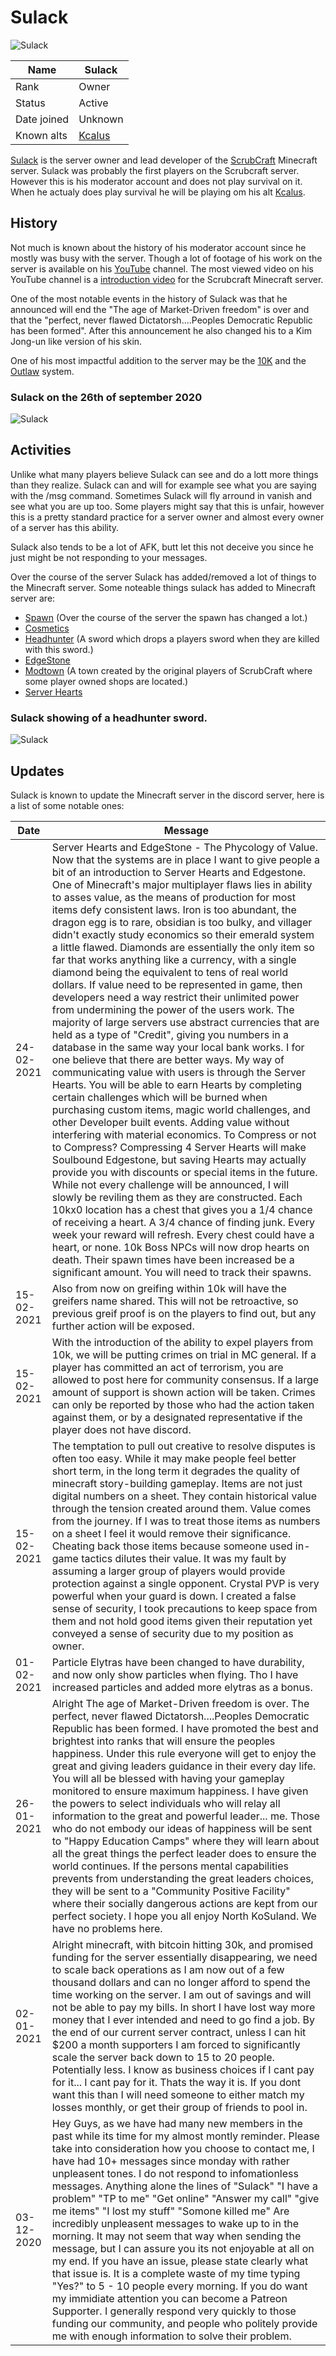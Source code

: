 # Sulack

![Sulack](https://github.com/TheDutchPanzer/wiki/blob/master/assets/images/Sulack.png)

| Name          | Sulack        |
|---------------|---------------|
| Rank          | Owner         |
| Status        | Active        |
| Date joined   | Unknown       |
| Known alts    | [Kcalus](kcalus) |

[Sulack](sulack) is the server owner and lead developer of the [ScrubCraft](scrubcraft) Minecraft server. Sulack was probably the first players on the Scrubcraft server. However this is his moderator account and does not play survival on it. When he actualy does play survival he will be playing om his alt [Kcalus](kcalus).

## History

Not much is known about the history of his moderator account since he mostly was busy with the server. Though a lot of footage of his work on the server is available on his [YouTube](https://www.youtube.com/channel/UCBYO5axZoTcEEX_FQKsDFrQ) channel. The most viewed video on his YouTube channel is a [introduction video](https://youtu.be/T9J56Wdcx98) for the Scrubcraft Minecraft server.

One of the most notable events in the history of Sulack was that he announced will end the "The age of Market-Driven freedom" is over and that the "perfect, never flawed Dictatorsh....Peoples Democratic Republic has been formed". After this announcement he also changed his to a Kim Jong-un like version of his skin.

One of his most impactful addition to the server may be the [10K](10k) and the [Outlaw](outlaw) system.

### Sulack on the 26th of september 2020
![Sulack](https://github.com/TheDutchPanzer/wiki/blob/master/assets/images/2020-09-26_22.24.09.png)

## Activities

Unlike what many players believe Sulack can see and do a lott more things than they realize. Sulack can and will for example see what you are saying with the /msg command. Sometimes Sulack will fly arround in vanish and see what you are up too. Some players might say that this is unfair, however this is a pretty standard practice for a server owner and almost every owner of a server has this ability.

Sulack also tends to be a lot of AFK, butt let this not deceive you since he just might be not responding to your messages.

Over the course of the server Sulack has added/removed a lot of things to the Minecraft server. Some noteable things sulack has added to Minecraft server are:
- [Spawn](spawn) (Over the course of the server the spawn has changed a lot.)
- [Cosmetics](cosmetics)
- [Headhunter](headhunter) (A sword which drops a players sword when they are killed with this sword.)
- [EdgeStone](edgestone)
- [Modtown](modtown) (A town created by the original players of ScrubCraft where some player owned shops are located.)
- [Server Hearts](server_hearts)

### Sulack showing of a headhunter sword.
![Sulack](https://github.com/TheDutchPanzer/wiki/blob/master/assets/images/2021-03-10_00.30.12.png)

## Updates

Sulack is known to update the Minecraft server in the discord server, here is a list of some notable ones:

| Date     | Message |
|----------|---------|
| 24-02-2021 | Server Hearts and EdgeStone - The Phycology of Value. Now that the systems are in place I want to give people a bit of an introduction to Server Hearts and Edgestone. One of Minecraft's major multiplayer flaws lies in ability to asses value, as the means of production for most items defy consistent laws. Iron is too abundant, the dragon egg is to rare, obsidian is too bulky, and villager didn't exactly study economics so their emerald system a little flawed. Diamonds are essentially the only item so far that works anything like a currency, with a single diamond being the equivalent to tens of real world dollars. If value need to be represented in game, then developers need a way restrict their unlimited power from undermining the power of the users work. The majority of large servers use abstract currencies that are held as a type of "Credit", giving you numbers in a database in the same way your local bank works. I for one believe that there are better ways. My way of communicating value with users is through the Server Hearts. You will be able to earn Hearts by completing certain challenges which will be burned when purchasing custom items, magic world challenges, and other Developer built events. Adding value without interfering with material economics. To Compress or not to Compress? Compressing 4 Server Hearts will make Soulbound Edgestone, but saving Hearts may actually provide you with discounts or special items in the future. While not every challenge will be announced, I will slowly be reviling them as they are constructed. Each 10kx0 location has a chest that gives you a 1/4 chance of receiving a heart. A 3/4 chance of finding junk. Every week your reward will refresh. Every chest could have a heart, or none. 10k Boss NPCs will now drop hearts on death. Their spawn times have been increased be a significant amount. You will need to track their spawns. |
| 15-02-2021 | Also from now on greifing within 10k will have the greifers name shared. This will not be retroactive, so previous greif proof is on the players to find out, but any further action will be exposed. |
| 15-02-2021 | With the introduction of the ability to expel players from 10k, we will be putting crimes on trial in MC general. If a player has committed an act of terrorism, you are allowed to post here for community consensus. If a large amount of support is shown action will be taken. Crimes can only be reported by those who had the action taken against them, or by a designated representative if the player does not have discord. |
| 15-02-2021 | The temptation to pull out creative to resolve disputes is often too easy. While it may make people feel better short term, in the long term it degrades the quality of minecraft story-building gameplay. Items are not just digital numbers on a sheet. They contain historical value through the tension created around them. Value comes from the journey. If I was to treat those items as numbers on a sheet I feel it would remove their significance. Cheating back those items because someone used in-game tactics dilutes their value. It was my fault by assuming a larger group of players would provide protection against a single opponent. Crystal PVP is very powerful when your guard is down. I created a false sense of security, I took precautions to keep space from them and not hold good items given their reputation yet conveyed a sense of security due to my position as owner. |
| 01-02-2021 | Particle Elytras have been changed to have durability, and now only show particles when flying. Tho I have increased particles and added more elytras as a bonus. |
| 26-01-2021 | Alright The age of Market-Driven freedom is over. The perfect, never flawed Dictatorsh....Peoples Democratic Republic has been formed. I have promoted the best and brightest into ranks that will ensure the peoples happiness. Under this rule everyone will get to enjoy the great and giving leaders guidance in their every day life. You will all be blessed with having your gameplay monitored to ensure maximum happiness. I have given the powers to select individuals who will relay all information to the great and powerful leader... me. Those who do not embody our ideas of happiness will be sent to "Happy Education Camps" where they will learn about all the great things the perfect leader does to ensure the world continues. If the persons mental capabilities prevents from understanding the great leaders choices, they will be sent to a "Community Positive Facility" where their socially dangerous actions are kept from our perfect society. I hope you all enjoy North KoSuland. We have no problems here. |
| 02-01-2021 | Alright minecraft, with bitcoin hitting 30k, and promised funding for the server essentially disappearing, we need to scale back operations as I am now out of a few thousand dollars and can no longer afford to spend the time working on the server. I am out of savings and will not be able to pay my bills. In short I have lost way more money that I ever intended and need to go find a job. By the end of our current server contract, unless I can hit $200 a month supporters I am forced to significantly scale the server back down to 15 to 20 people. Potentially less. I know as business choices if I cant pay for it... I cant pay for it. Thats the way it is. If you dont want this than I will need someone to either match my losses monthly, or get their group of friends to pool in. |
| 03-12-2020 | Hey Guys, as we have had many new members in the past while its time for my almost montly reminder. Please take into consideration how you choose to contact me, I have had 10+ messages since monday with rather unpleasent tones. I do not respond to infomationless messages. Anything alone the lines of "Sulack" "I have a problem" "TP to me" "Get online" "Answer my call" "give me items" "I lost my stuff" "Somone killed me" Are incredibly unpleasent messages to wake up to in the morning. It may not seem that way when sending the message, but I can assure you its not enjoyable at all on my end. If you have an issue, please state clearly what that issue is. It is a complete waste of my time typing "Yes?" to 5 - 10 people every morning. If you do want my immidiate attention you can become a Patreon Supporter. I generally respond very quickly to those funding our community, and people who politely provide me with enough information to solve their problem. |

